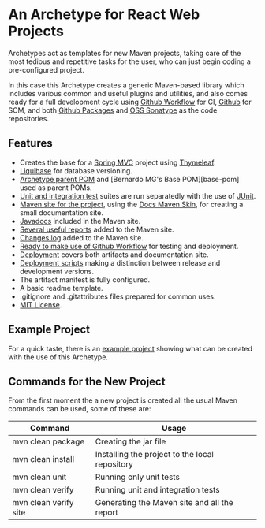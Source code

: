 # An Archetype for React Web Projects

Archetypes act as templates for new Maven projects, taking care of the most tedious and repetitive tasks for the user, who can just begin coding a pre-configured project.

In this case this Archetype creates a generic Maven-based library which includes various common and useful plugins and utilities, and also comes ready for a full development cycle using [Github Workflow](https://docs.github.com/en/actions/configuring-and-managing-workflows) for CI, [Github](https://github.com/) for SCM, and both [Github Packages](https://github.com/features/packages) and [OSS Sonatype](https://oss.sonatype.org/) as the code repositories.

## Features

- Creates the base for a [Spring MVC][spring-mvc] project using [Thymeleaf][thymeleaf].
- [Liquibase][liquibase] for database versioning.
- [Archetype parent POM][parent-pom] and [Bernardo MG's Base POM][base-pom] used as parent POMs.
- [Unit and integration test][tests] suites are run separatedly with the use of [JUnit][junit].
- [Maven site for the project][site], using the [Docs Maven Skin][docs-skin], for creating a small documentation site.
- [Javadocs][site-javadoc] included in the Maven site.
- [Several useful reports][site-reports] added to the Maven site.
- [Changes log][changes] added to the Maven site.
- [Ready to make use of Github Workflow][github-workflow] for testing and deployment.
- [Deployment][deployment] covers both artifacts and documentation site.
- [Deployment scripts][deployment-scripts] making a distinction between release and development versions.
- The artifact manifest is fully configured.
- A basic readme template.
- .gitignore and .gitattributes files prepared for common uses.
- [MIT License][license].

## Example Project

For a quick taste, there is an [example project][example-project] showing what can be created with the use of this Archetype.

## Commands for the New Project

From the first moment the a new project is created all the usual Maven commands can be used, some of these are:

|Command|Usage|
|---|---|
|mvn clean package|Creating the jar file|
|mvn clean install|Installing the project to the local repository|
|mvn clean unit|Running only unit tests|
|mvn clean verify|Running unit and integration tests|
|mvn clean verify site|Generating the Maven site and all the report|


[parent-pom]: https://github.com/Bernardo-MG/archetype-pom
[docs-skin]: https://github.com/Bernardo-MG/docs-maven-skin
[example-project]: https://github.com/Bernardo-MG/spring-web-service-maven-archetype-example

[liquibase]: http://www.liquibase.org/
[spring-mvc]: https://spring.io/
[junit]: http://junit.org
[thymeleaf]: https://www.thymeleaf.org/

[license]: ./license.html

[deployment]: ./deployment.html
[deployment-scripts]: ./deployment.html#scripts
[changes]: ./changes.html
[site]: ./site.html
[site-javadoc]: ./site.html#javadocs
[site-reports]: ./site.html#reports
[tests]: ./tests.html
[github-workflow]: ./ghworkflow.html
